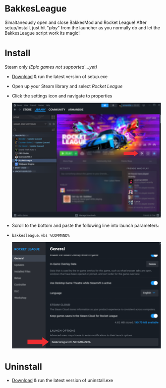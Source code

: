 # BakkesLeague
Simaltaneously open and close BakkesMod and Rocket League!
After setup/install, just hit "*play*" from the launcher as you normally do and let the BakkesLeague script work its magic!

# Install
Steam only *(Epic games not supported ...yet)*

* [Download](https://github.com/armand0e/Bakkesleague/releases/latest) & run the latest version of setup.exe
* Open up your Steam library and select *Rocket League*
* Click the settings icon and navigate to properties

    ![alt text](https://github.com/armand0e/Bakkesleague/blob/main/images/image.png?raw=true)

* Scroll to the bottom and paste the following line into launch parameters:
*     bakkesleague.vbs %COMMAND%

    ![alt text](https://github.com/armand0e/Bakkesleague/blob/main/images/launch.png?raw=true)

# Uninstall
* [Download](https://github.com/armand0e/Bakkesleague/releases/latest) & run the latest version of uninstall.exe

